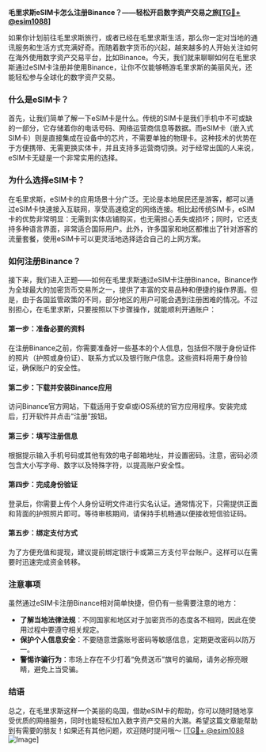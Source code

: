 **毛里求斯eSIM卡怎么注册Binance？——轻松开启数字资产交易之旅[[TG💪+ @esim1088](https://t.me/s/esim1088)]**

如果你计划前往毛里求斯旅行，或者已经在毛里求斯生活，那么你一定对当地的通讯服务和生活方式充满好奇。而随着数字货币的兴起，越来越多的人开始关注如何在海外使用数字资产交易平台，比如Binance。今天，我们就来聊聊如何在毛里求斯通过eSIM卡注册并使用Binance，让你不仅能够畅游毛里求斯的美丽风光，还能轻松参与全球化的数字资产交易。

### 什么是eSIM卡？

首先，让我们简单了解一下eSIM卡是什么。传统的SIM卡是我们手机中不可或缺的一部分，它存储着你的电话号码、网络运营商信息等数据。而eSIM卡（嵌入式SIM卡）则是直接集成在设备中的芯片，不需要单独的物理卡。这种技术的优势在于方便携带、无需更换实体卡，并且支持多运营商切换。对于经常出国的人来说，eSIM卡无疑是一个非常实用的选择。

### 为什么选择eSIM卡？

在毛里求斯，eSIM卡的应用场景十分广泛。无论是本地居民还是游客，都可以通过eSIM卡快速接入互联网，享受高速稳定的网络连接。相比起传统SIM卡，eSIM卡的优势非常明显：无需到实体店铺购买，也无需担心丢失或损坏；同时，它还支持多种语言界面，非常适合国际用户。此外，许多国家和地区都推出了针对游客的流量套餐，使用eSIM卡可以更灵活地选择适合自己的上网方案。

### 如何注册Binance？

接下来，我们进入正题——如何在毛里求斯通过eSIM卡注册Binance。Binance作为全球最大的加密货币交易所之一，提供了丰富的交易品种和便捷的操作界面。但是，由于各国监管政策的不同，部分地区的用户可能会遇到注册困难的情况。不过别担心，在毛里求斯，只要按照以下步骤操作，就能顺利开通账户：

#### 第一步：准备必要的资料

在注册Binance之前，你需要准备好一些基本的个人信息，包括但不限于身份证件的照片（护照或身份证）、联系方式以及银行账户信息。这些资料将用于身份验证，确保账户的安全性。

#### 第二步：下载并安装Binance应用

访问Binance官方网站，下载适用于安卓或iOS系统的官方应用程序。安装完成后，打开软件并点击“注册”按钮。

#### 第三步：填写注册信息

根据提示输入手机号码或其他有效的电子邮箱地址，并设置密码。注意，密码必须包含大小写字母、数字以及特殊字符，以提高账户安全性。

#### 第四步：完成身份验证

登录后，你需要上传个人身份证明文件进行实名认证。通常情况下，只需提供正面和背面的护照照片即可。等待审核期间，请保持手机畅通以便接收短信验证码。

#### 第五步：绑定支付方式

为了方便充值和提现，建议提前绑定银行卡或第三方支付平台账户。这样可以在需要时迅速完成资金转移。

### 注意事项

虽然通过eSIM卡注册Binance相对简单快捷，但仍有一些需要注意的地方：

- **了解当地法律法规**：不同国家和地区对于加密货币的态度各不相同，因此在使用过程中要遵守相关规定。
- **保护个人信息安全**：不要随意泄露账号密码等敏感信息，定期更改密码以防万一。
- **警惕诈骗行为**：市场上存在不少打着“免费送币”旗号的骗局，请务必擦亮眼睛，避免上当受骗。

### 结语

总之，在毛里求斯这样一个美丽的岛国，借助eSIM卡的帮助，你可以随时随地享受优质的网络服务，同时也能轻松加入数字资产交易的大潮。希望这篇文章能帮助到有需要的朋友！如果还有其他问题，欢迎随时提问哦～ [[TG💪+ @esim1088](https://t.me/s/esim1088) ![Image](https://i.postimg.cc/4NQfJmqS/Snipaste-2025-05-13-00-14-12.png)]